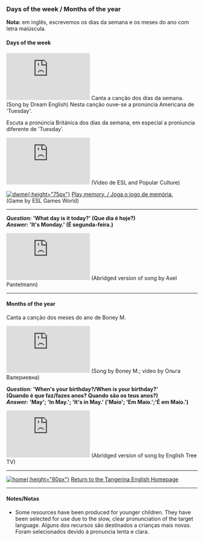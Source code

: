 ### Days of the week / Months of the year

**Nota:** em inglês, escrevemos os dias da semana e os meses do ano com letra maiúscula.  

#### Days of the week

<iframe width="220" height="124" src="https://www.youtube.com/embed/36n93jvjkDs" frameborder="0" allow="accelerometer; autoplay; clipboard-write; encrypted-media; gyroscope; picture-in-picture" allowfullscreen></iframe>  
Canta a canção dos dias da semana. (Song by Dream English)    
Nesta canção ouve-se a pronúncia Americana de 'Tuesday'.

Escuta a pronúncia Británica dos dias da semana, em especial a proníuncia diferente de 'Tuesday'.  

<iframe width="220" height="124" src="https://www.youtube.com/embed/qUTjlZpXois" title="YouTube video player" frameborder="0" allow="accelerometer; autoplay; clipboard-write; encrypted-media; gyroscope; picture-in-picture" allowfullscreen></iframe>    
(Video de ESL and Popular Culture)   
  
[![dwme](https://1blockatatime.github.io/English/images2/dwme.JPG){:height="75px"}](http://www.eslgamesworld.com/members/games/vocabulary/memoryaudio/days%20and%20actions/index.html) [Play memory. / Joga o jogo de memória.](http://www.eslgamesworld.com/members/games/vocabulary/memoryaudio/days%20and%20actions/index.html)  
(Game by ESL Games World)  

***  

***Question:*** **'What day is it today?' (Que dia é hoje?)**  
***Answer:*** **'It's Monday.' (É segunda-feira.)**  

<iframe width="220" height="124" src="https://www.youtube.com/embed/CA6NhwqWxlE" title="YouTube video player" frameborder="0" allow="accelerometer; autoplay; clipboard-write; encrypted-media; gyroscope; picture-in-picture" allowfullscreen></iframe>   
(Abridged version of song by Axel Pantelmann)  

***  

#### Months of the year

Canta a canção dos meses do ano de Boney M.  

<iframe width="220" height="124" src="https://www.youtube.com/embed/pm2F7MRpT_Y" frameborder="0" allow="accelerometer; autoplay; clipboard-write; encrypted-media; gyroscope; picture-in-picture" allowfullscreen></iframe>  
(Song by Boney M.; video by Ольга Валериевна)  

***Question:*** **'When's your birthday?/When is your birthday?'**  
**(Quando é que faz/fazes anos? Quando são os teus anos?)**  
***Answer:*** **'May'; 'In May.'; 'It's in May.' ('Maio'; 'Em Maio.';'É em Maio.')**  

<iframe width="220" height="124" src="https://www.youtube.com/embed/85TwuU4avGE" title="YouTube video player" frameborder="0" allow="accelerometer; autoplay; clipboard-write; encrypted-media; gyroscope; picture-in-picture" allowfullscreen></iframe>   
(Abridged version of song by English Tree TV)  

***
[![home](https://1blockatatime.github.io/English/images/home.png){:height="60px"}](https://tangerina-pt.github.io/English) [Return to the Tangerina English Homepage](https://tangerina-pt.github.io/English)

***
#### Notes/Notas
* Some resources have been produced for younger children. They have been selected for use due to the slow, clear pronunciation of the target language. Alguns dos recursos são destinados a crianças mais novas. Foram selecionados devido à pronuncia lenta e clara.
